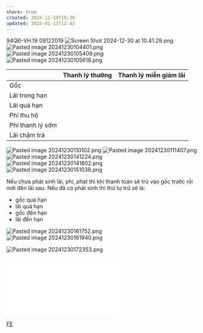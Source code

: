 ```yaml
---
share: true
created: 2024-12-30T10:36
updated: 2025-01-11T12:43
---
```

94QĐ-VH.19 09122019
![Screen Shot 2024-12-30 at 10.41.29.png](../../../assets/attachments/Screen%20Shot%202024-12-30%20at%2010.41.29.png)
![Pasted image 20241230104401.png](../../../assets/attachments/Pasted%20image%2020241230104401.png)
![Pasted image 20241230105409.png](../../../assets/attachments/Pasted%20image%2020241230105409.png)
![Pasted image 20241230105618.png](../../../assets/attachments/Pasted%20image%2020241230105618.png)

|                  | Thanh lý thường | Thanh lý miễn giảm lãi |
| ---------------- | --------------- | ---------------------- |
| Gốc              |                 |                        |
| Lãi trong hạn    |                 |                        |
| Lãi quá hạn      |                 |                        |
| Phí thu hộ       |                 |                        |
| Phí thanh lý sớm |                 |                        |
| Lãi chậm trả     |                 |                        |

![Pasted image 20241230110102.png](../../../assets/attachments/Pasted%20image%2020241230110102.png)
![Pasted image 20241230111407.png](../../../assets/attachments/Pasted%20image%2020241230111407.png)
![Pasted image 20241230141224.png](../../../assets/attachments/Pasted%20image%2020241230141224.png)
![Pasted image 20241230141802.png](../../../assets/attachments/Pasted%20image%2020241230141802.png)
![Pasted image 20241230151038.png](../../../assets/attachments/Pasted%20image%2020241230151038.png)

Nếu chưa phát sinh lãi, phí, phạt thì khi thanh toán sẽ trừ vào gốc trước rồi mới đến lãi sau. Nếu đã có phát sinh thì thứ tự trừ sẽ là:
- gốc quá hạn
- lãi quá hạn
- gốc đến hạn
- lãi đến hạn

![Pasted image 20241230161752.png](../../../assets/attachments/Pasted%20image%2020241230161752.png)
![Pasted image 20241230161940.png](../../../assets/attachments/Pasted%20image%2020241230161940.png)



![Pasted image 20241230172353.png](../../../assets/attachments/Pasted%20image%2020241230172353.png)

![Day 2_Sáng _P2 _2.TIẾN TRÌNH LÀM VIỆC VỚI KHÁCH HÀNG + PTP - VS 27.11.2023.pdf](../../../assets/attachments/Day%202_S%C3%A1ng%20_P2%20_2.TI%E1%BA%BEN%20TR%C3%8CNH%20L%C3%80M%20VI%E1%BB%86C%20V%E1%BB%9AI%20KH%C3%81CH%20H%C3%80NG%20+%20PTP%20-%20VS%2027.11.2023.pdf)

[FE](../../../%F0%9F%93%90%20D%E1%BB%B1%20%C3%A1n/Ch%E1%BA%A1y%20ch%E1%BB%89%20ti%C3%AAu/L%C3%A0m%20nh%C3%A2n%20vi%C3%AAn%20%E1%BA%A3o/FE.md)

